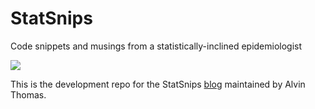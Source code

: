 # StatSnips
Code snippets and musings from a statistically-inclined epidemiologist

![](https://raw.githubusercontent.com/alvinthomas/alvinthomas.github.io/master/images/logo.png)

This is the development repo for the StatSnips [blog](alvinthomas.github.io) maintained by Alvin Thomas.
